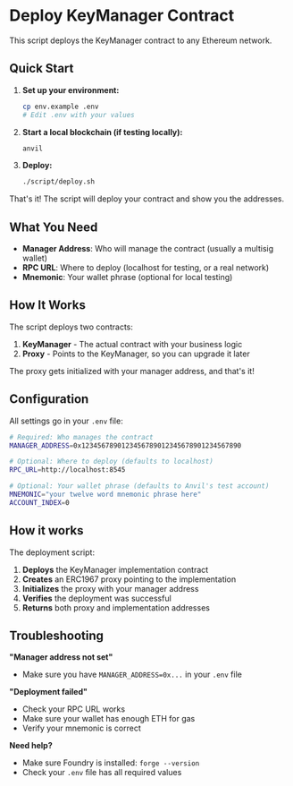 # Deploy KeyManager Contract

This script deploys the KeyManager contract to any Ethereum network.

## Quick Start

1. **Set up your environment:**
   ```bash
   cp env.example .env
   # Edit .env with your values
   ```

2. **Start a local blockchain (if testing locally):**
   ```bash
   anvil
   ```

3. **Deploy:**
   ```bash
   ./script/deploy.sh
   ```

That's it! The script will deploy your contract and show you the addresses.

## What You Need

- **Manager Address**: Who will manage the contract (usually a multisig wallet)
- **RPC URL**: Where to deploy (localhost for testing, or a real network)
- **Mnemonic**: Your wallet phrase (optional for local testing)

## How It Works

The script deploys two contracts:
1. **KeyManager** - The actual contract with your business logic
2. **Proxy** - Points to the KeyManager, so you can upgrade it later

The proxy gets initialized with your manager address, and that's it!

## Configuration

All settings go in your `.env` file:

```bash
# Required: Who manages the contract
MANAGER_ADDRESS=0x1234567890123456789012345678901234567890

# Optional: Where to deploy (defaults to localhost)
RPC_URL=http://localhost:8545

# Optional: Your wallet phrase (defaults to Anvil's test account)
MNEMONIC="your twelve word mnemonic phrase here"
ACCOUNT_INDEX=0
```

## How it works
The deployment script:
1. **Deploys** the KeyManager implementation contract
2. **Creates** an ERC1967 proxy pointing to the implementation
3. **Initializes** the proxy with your manager address
4. **Verifies** the deployment was successful
5. **Returns** both proxy and implementation addresses


## Troubleshooting

**"Manager address not set"**
- Make sure you have `MANAGER_ADDRESS=0x...` in your `.env` file

**"Deployment failed"**
- Check your RPC URL works
- Make sure your wallet has enough ETH for gas
- Verify your mnemonic is correct

**Need help?**
- Make sure Foundry is installed: `forge --version`
- Check your `.env` file has all required values
